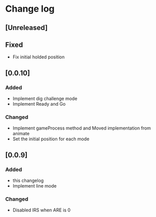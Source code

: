 # Change log

## [Unreleased]

## Fixed

- Fix initial holded position

## [0.0.10]

### Added

- Implement dig challenge mode
- Implement Ready and Go

### Changed

- Implement gameProcess method and Moved implementation from animate
- Set the initial position for each mode

## [0.0.9]

### Added

- this changelog
- Implement line mode

### Changed

- Disabled IRS when ARE is 0
